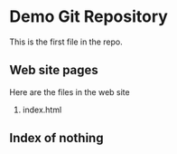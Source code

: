 # Demo Git Repository

This is the first file in the repo.

## Web site pages

Here are the files in the web site

1. index.html

## Index of nothing
